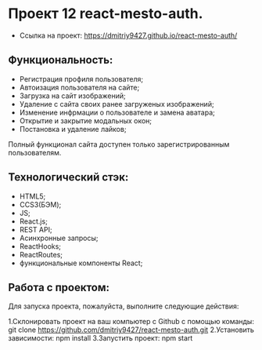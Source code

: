 # Проект 12 react-mesto-auth.

- Ссылка на проект: https://dmitriy9427.github.io/react-mesto-auth/

## Функциональность: 
* Регистрация профиля пользователя;
* Автоизация пользователя на сайте;
* Загрузка на сайт изображений;
* Удаление с сайта своих ранее загруженых изображений;
* Изменение инфрмации о пользователе и замена аватара;
* Открытие и закрытие модальных окон;
* Постановка и удаление лайков;

Полный функционал сайта доступен только зарегистрированным пользователям.

## Технологический стэк:
* HTML5;
* CCS3(БЭМ);
* JS;
* React.js;
* REST API;
* Асинхронные запросы;
* ReactHooks;
* ReactRoutes;
* функциональные компоненты React;

## Работа с проектом: 
Для запуска проекта, пожалуйста, выполните следующие действия:

1.Склонировать проект на ваш компьютер с Github с помощью команды:
git clone https://github.com/dmitriy9427/react-mesto-auth.git
2.Установить зависимости:
npm install
3.Запустить проект:
npm start

